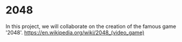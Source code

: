 # 2048
In this project, we will collaborate on the creation of the famous game '2048'.
https://en.wikipedia.org/wiki/2048_(video_game)
